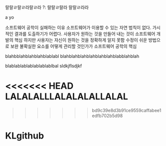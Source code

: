 
랄랄ㄹ랄ㄹ라랄ㄹ라 ?: 랄랄ㄹ랄라 랄랄ㄹ라라


a yo

소프트웨어 공학이 실패하는 이유
소프트웨어가 이용할 수 있는 자연 법칙이 없다.
가시적인 결과를 도출하기가 어렵다.
사용자가 원하는 것을 만들어 내는 것이 소프트웨어 개발의 핵심
하지만 사용자는 자신이 원하는 것을 정확하게 알지 못함
수정이 쉬운 방법으로 보완
불확실한 요소를 어떻게 관리할 것인가가 소프트웨어 공학의 핵심

blahbblahblahblahblablabl
blahblahblahblahblahblahblabblahblah

blablablablablablablablbal
sldkjflsdjkf

<<<<<<< HEAD
LALALALLLALALALALLALAL
=======
>>>>>>> bd9c39e8d3b91ce9559caffabee1edfb702b5d98
# KLgithub
